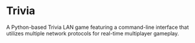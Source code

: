 # Trivia
A Python-based Trivia LAN game featuring a command-line interface that utilizes multiple network protocols for real-time multiplayer gameplay.
